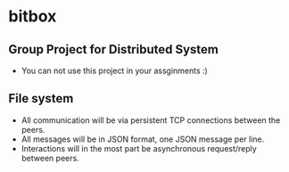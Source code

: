 # bitbox

## Group Project for Distributed System
* You can not use this project in your assginments :)

## File system
* All communication will be via persistent TCP connections between the peers.
* All messages will be in JSON format, one JSON message per line.
* Interactions will in the most part be asynchronous request/reply between peers.
